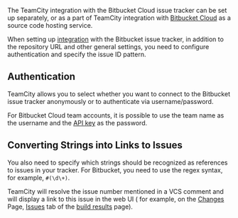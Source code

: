 [//]: # (title: Bitbucket Cloud)
[//]: # (auxiliary-id: Bitbucket Cloud)

The TeamCity integration with the Bitbucket Cloud issue tracker can be set up separately, or as a part of TeamCity integration with [Bitbucket Cloud](integrating-teamcity-with-vcs-hosting-services.md#Connecting+to+Bitbucket) as a source code hosting service.

When setting up [integration](integrating-teamcity-with-issue-tracker.md#Enabling+Issue+Tracker+Integration) with the Bitbucket issue tracker, in addition to the repository URL and other general settings, you need to configure authentication and specify the issue ID pattern.

## Authentication

TeamCity allows you to select whether you want to connect to the Bitbucket issue tracker anonymously or to authenticate via username/password.

<tip>

For Bitbucket Cloud team accounts, it is possible to use the team name as the username and the [API key](https://developer.atlassian.com/bitbucket/api/2/reference/meta/authentication#api-key) as the password.
</tip>

## Converting Strings into Links to Issues

You also need to specify which strings should be recognized as references to issues in your tracker. For Bitbucket, you need to use the regex syntax, for example, `#(\d\+)`.

TeamCity will resolve the issue number mentioned in a VCS comment  and will display a link to this issue in the web UI ( for example, on the [Changes](working-with-build-results.md#Changes) Page, [Issues](working-with-build-results.md#Related+Issues) tab of the [build results](working-with-build-results.md) page).
